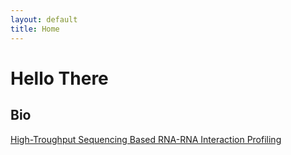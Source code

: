 ```yaml
---
layout: default
title: Home
---
```


# Hello There

## Bio
[High-Troughput Sequencing Based RNA-RNA Interaction Profiling](./_pages/bio/RNA-RNA_interaction_profiling.md)
